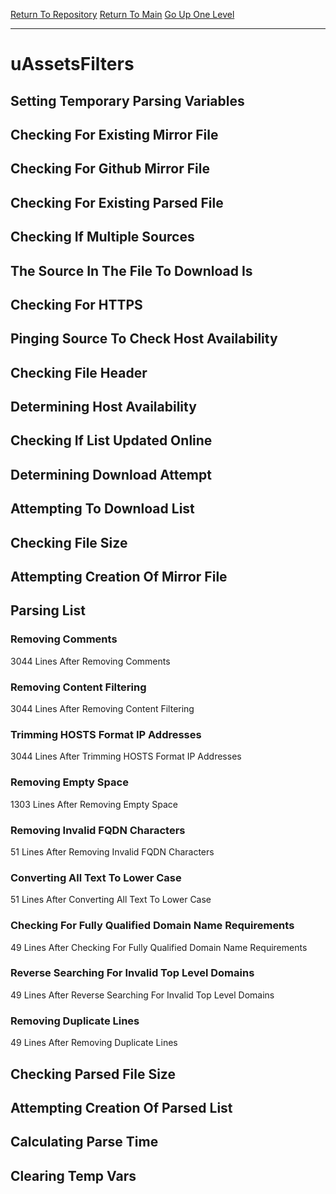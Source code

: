 [Return To Repository](https://github.com/deathbybandaid/piholeparser/)
[Return To Main](https://github.com/deathbybandaid/piholeparser/blob/master/RecentRunLogs/Mainlog.md)
[Go Up One Level](https://github.com/deathbybandaid/piholeparser/blob/master/RecentRunLogs/TopLevelScripts/30-Processing-Blacklists.md)
____________________________________
# uAssetsFilters
## Setting Temporary Parsing Variables
## Checking For Existing Mirror File
## Checking For Github Mirror File
## Checking For Existing Parsed File
## Checking If Multiple Sources
## The Source In The File To Download Is
## Checking For HTTPS
## Pinging Source To Check Host Availability
## Checking File Header
## Determining Host Availability
## Checking If List Updated Online
## Determining Download Attempt
## Attempting To Download List
## Checking File Size
## Attempting Creation Of Mirror File
## Parsing List
### Removing Comments
3044 Lines After Removing Comments
### Removing Content Filtering
3044 Lines After Removing Content Filtering
### Trimming HOSTS Format IP Addresses
3044 Lines After Trimming HOSTS Format IP Addresses
### Removing Empty Space
1303 Lines After Removing Empty Space
### Removing Invalid FQDN Characters
51 Lines After Removing Invalid FQDN Characters
### Converting All Text To Lower Case
51 Lines After Converting All Text To Lower Case
### Checking For Fully Qualified Domain Name Requirements
49 Lines After Checking For Fully Qualified Domain Name Requirements
### Reverse Searching For Invalid Top Level Domains
49 Lines After Reverse Searching For Invalid Top Level Domains
### Removing Duplicate Lines
49 Lines After Removing Duplicate Lines
## Checking Parsed File Size
## Attempting Creation Of Parsed List
## Calculating Parse Time
## Clearing Temp Vars
